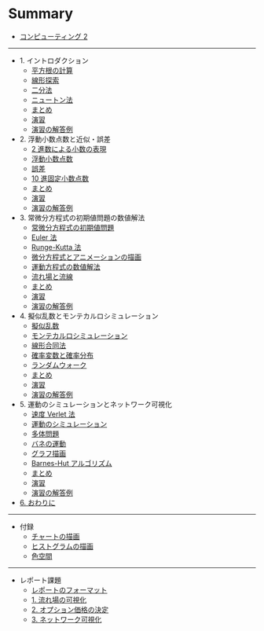# Summary

- [コンピューティング 2](README.md)

---

- 1\. イントロダクション
  - [平方根の計算](./docs/sqrt/introduction.md)
  - [線形探索](./docs/sqrt/linear-search.md)
  - [二分法](./docs/sqrt/binary-search.md)
  - [ニュートン法](./docs/sqrt/newton-method.md)
  - [まとめ](./docs/sqrt/summary.md)
  - [演習](./docs/sqrt/exercise.md)
  - [演習の解答例](./docs/sqrt/answer.md)
- 2\. 浮動小数点数と近似・誤差
  - [2 進数による小数の表現](./docs/error/binary-representation.md)
  - [浮動小数点数](./docs/error/floating-point-number.md)
  - [誤差](./docs/error/error.md)
  - [10 進固定小数点数](./docs/error/fixed-point-number.md)
  - [まとめ](./docs/error/summary.md)
  - [演習](./docs/error/exercise.md)
  - [演習の解答例](./docs/error/answer.md)
- 3\. 常微分方程式の初期値問題の数値解法
  - [常微分方程式の初期値問題](./docs/differential-equation/differential-equations.md)
  - [Euler 法](./docs/differential-equation/euler-method.md)
  - [Runge-Kutta 法](./docs/differential-equation/runge-kutta-method.md)
  - [微分方程式とアニメーションの描画](./docs/differential-equation/animation.md)
  - [運動方程式の数値解法](./docs/differential-equation/equation-of-motion.md)
  - [流れ場と流線](./docs/differential-equation/vector-field.md)
  - [まとめ](./docs/differential-equation/summary.md)
  - [演習](./docs/differential-equation/exercise.md)
  - [演習の解答例](./docs/differential-equation/answer.md)
- 4\. 擬似乱数とモンテカルロシミュレーション
  - [擬似乱数](./docs/random/pseudo-random.md)
  - [モンテカルロシミュレーション](./docs/random/monte-carlo-simulation.md)
  - [線形合同法](./docs/random/lcg.md)
  - [確率変数と確率分布](./docs/random/random-distribution.md)
  - [ランダムウォーク](./docs/random/random-walk.md)
  - [まとめ](./docs/random/summary.md)
  - [演習](./docs/random/exercise.md)
  - [演習の解答例](./docs/random/answer.md)
- 5\. 運動のシミュレーションとネットワーク可視化
  - [速度 Verlet 法](./docs/network/velocity-verlet.md)
  - [運動のシミュレーション](./docs/network/equation-of-motion.md)
  - [多体問題](./docs/network/many-body.md)
  - [バネの運動](./docs/network/spring.md)
  - [グラフ描画](./docs/network/graph-drawing.md)
  - [Barnes-Hut アルゴリズム](./docs/network/barnes-hut.md)
  - [まとめ](./docs/network/summary.md)
  - [演習](./docs/network/exercise.md)
  - [演習の解答例](./docs/network/answer.md)
- [6. おわりに](./docs/summary.md)

---

- 付録
  - [チャートの描画](./docs/misc/chart.md)
  - [ヒストグラムの描画](./docs/misc/histogram.md)
  - [色空間](./docs/misc/color.md)

---

- レポート課題
  - [レポートのフォーマット](./docs/report/instruction.md)
  - [1. 流れ場の可視化](./docs/report/01.md)
  - [2. オプション価格の決定](./docs/report/02.md)
  - [3. ネットワーク可視化](./docs/report/03.md)

